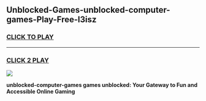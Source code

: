 
## Unblocked-Games-unblocked-computer-games-Play-Free-l3isz
<h3>
<a href="https://premium76.site?title=unblocked-computer-games&ref=18A1">CLICK TO PLAY</a></h3>
<hr>

<h3>
<a href="https://premium76.site?title=unblocked-computer-games&ref=18A1">CLICK 2 PLAY</a>
  
</h3>

<a href="https://premium76.site?title=unblocked-computer-games&ref=18A1"><img src="https://clearcache.store/games.png"></a>


**unblocked-computer-games games unblocked: Your Gateway to Fun and Accessible Online Gaming**
